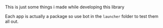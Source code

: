 This is just some things i made while developing this library

Each app is actually a package so use bot in the  `launcher` folder to test them all out.